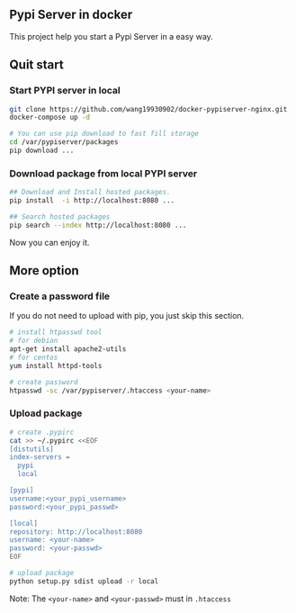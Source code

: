 ## Pypi Server in docker
This project help you start a Pypi Server in a easy way.

## Quit start

### Start PYPI server in local
```bash
git clone https://github.com/wang19930902/docker-pypiserver-nginx.git
docker-compose up -d

# You can use pip download to fast fill storage
cd /var/pypiserver/packages
pip download ...
```

### Download package from local PYPI server
```bash
## Download and Install hosted packages.
pip install  -i http://localhost:8080 ...

## Search hosted packages
pip search --index http://localhost:8080 ...
```
Now you can enjoy it.

## More option

### Create a password file
If you do not need to upload with pip, you just skip this section.
```bash
# install htpasswd tool
# for debian
apt-get install apache2-utils
# for centos
yum install httpd-tools

# create password
htpasswd -sc /var/pypiserver/.htaccess <your-name>
```

### Upload package
```bash
# create .pypirc
cat >> ~/.pypirc <<EOF
[distutils]
index-servers =
  pypi
  local

[pypi]
username:<your_pypi_username>
password:<your_pypi_passwd>

[local]
repository: http://localhost:8080
username: <your-name>
password: <your-passwd>
EOF

# upload package
python setup.py sdist upload -r local
```
Note: The `<your-name>` and `<your-passwd>` must in `.htaccess`

